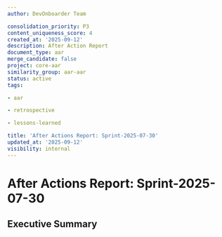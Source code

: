 ```yaml
---
author: DevOnboarder Team

consolidation_priority: P3
content_uniqueness_score: 4
created_at: '2025-09-12'
description: After Action Report
document_type: aar
merge_candidate: false
project: core-aar
similarity_group: aar-aar
status: active
tags:

- aar

- retrospective

- lessons-learned

title: 'After Actions Report: Sprint-2025-07-30'
updated_at: '2025-09-12'
visibility: internal
---
```


# After Actions Report: Sprint-2025-07-30

## Executive Summary

<!-- High-level summary of sprint accomplishments and impact -

## Sprint Context

- **Sprint Name**: Sprint-2025-07-30

- **Duration**: <!-- Start Date to End Date -

- **Goals**: <!-- Primary objectives -

- **Team**: <!-- Participants -

## Accomplishments

<!-- What was delivered -

- Major features or enhancements completed

- Infrastructure improvements

- Process optimizations

## Metrics

<!-- Quantitative assessment -

- **Issues Resolved**: <!-- Count and types -

- **PRs Merged**: <!-- Count and complexity -

- **Test Coverage**: <!-- Before/after percentages -

- **CI Health**: <!-- Pipeline stability metrics -

## What Worked Well

<!-- Successful patterns during the sprint -

- Effective development workflows

- Good use of DevOnboarder automation

- Strong team collaboration

- Quality standards maintenance

## Challenges & Solutions

<!-- Problems encountered and how they were addressed -

- Technical challenges and resolutions

- Process bottlenecks and improvements

- Resource constraints and adaptations

## DevOnboarder Standards Impact

<!-- How sprint work affected project standards -

- **Virtual Environment**: <!-- Any environment setup changes -

- **CI/CD Enhancements**: <!-- Pipeline improvements -

- **Automation**: <!-- New scripts or workflow improvements -

- **Documentation**: <!-- Knowledge base updates -

- **Security**: <!-- Enhanced Potato Policy or security updates -

## Action Items for Next Sprint

<!-- Specific improvements to implement -

- [ ] Process improvement 1 (@owner, due: 2025-08-13)

- [ ] Tool enhancement (@owner, due: 2025-08-20)

- [ ] Documentation update (@owner, due: 2025-08-06)

## Lessons Learned

<!-- Strategic insights for future sprints -

- Development patterns that proved effective

- Automation improvements that enhanced productivity

- Quality practices that prevented issues

## Sprint Retrospective Notes

<!-- Team feedback and observations -

- What should we continue doing?

- What should we start doing?

- What should we stop doing?

---
**AAR Created**: 2025-07-30

**Sprint Period**: <!-- Actual dates -

**Next Review**: 2025-08-29
